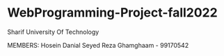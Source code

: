 # WebProgramming-Project-fall2022
Sharif University Of Technology

MEMBERS:
    Hosein
    Danial
    Seyed Reza Ghamghaam - 99170542